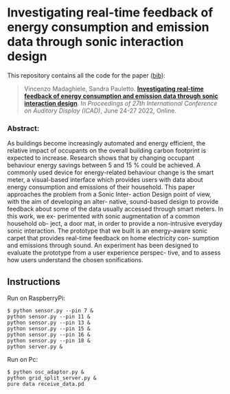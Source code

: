 # Investigating real-time feedback of energy consumption and emission data through sonic interaction design

This repository contains all the code for the paper ([bib](./investigating.bib)):

> Vincenzo Madaghiele, Sandra Pauletto.
> [**Investigating real-time feedback of energy consumption and emission data through sonic interaction design**](https://icad2022.icad.org/wp-content/uploads/2022/06/ICAD2022_20.pdf).
> In _Proceedings of 27th International Conference on Auditory Display (ICAD)_, June 24-27 2022, Online.


### Abstract:
As buildings become increasingly automated and energy efficient, the relative impact of occupants on the overall building carbon footprint is expected to increase. Research shows that by changing occupant behaviour energy savings between 5 and 15 % could be achieved. A commonly used device for energy-related behaviour change is the smart meter, a visual-based interface which provides users with data about energy consumption and emissions of their household.
This paper approaches the problem from a Sonic Inter- action Design point of view, with the aim of developing an alter- native, sound-based design to provide feedback about some of the data usually accessed through smart meters. In this work, we ex- perimented with sonic augmentation of a common household ob- ject, a door mat, in order to provide a non-intrusive everyday sonic interaction. The prototype that we built is an energy-aware sonic carpet that provides real-time feedback on home electricity con- sumption and emissions through sound. An experiment has been designed to evaluate the prototype from a user experience perspec- tive, and to assess how users understand the chosen sonifications.


## Instructions
Run on RaspberryPi:
```
$ python sensor.py --pin 7 &
python sensor.py --pin 11 &
python sensor.py --pin 13 &
python sensor.py --pin 15 &
python sensor.py --pin 16 &
python sensor.py --pin 18 &
python server.py &
```
Run on Pc:
```
$ python osc_adaptor.py &
python grid_split_server.py &
pure data receive_data.pd
```

